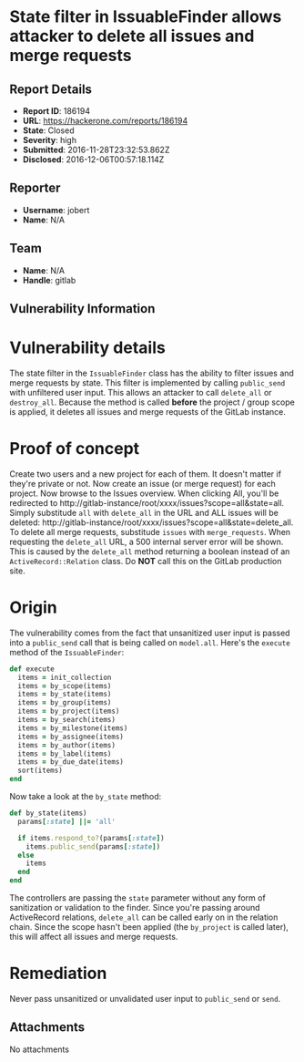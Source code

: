 # State filter in IssuableFinder allows attacker to delete all issues and merge requests

## Report Details
- **Report ID**: 186194
- **URL**: https://hackerone.com/reports/186194
- **State**: Closed
- **Severity**: high
- **Submitted**: 2016-11-28T23:32:53.862Z
- **Disclosed**: 2016-12-06T00:57:18.114Z

## Reporter
- **Username**: jobert
- **Name**: N/A

## Team
- **Name**: N/A
- **Handle**: gitlab

## Vulnerability Information
# Vulnerability details
The state filter in the `IssuableFinder` class has the ability to filter issues and merge requests by state. This filter is implemented by calling `public_send` with unfiltered user input. This allows an attacker to call `delete_all` or `destroy_all`. Because the method is called **before** the project / group scope is applied, it deletes all issues and merge requests of the GitLab instance.

# Proof of concept
Create two users and a new project for each of them. It doesn't matter if they're private or not. Now create an issue (or merge request) for each project. Now browse to the Issues overview. When clicking All, you'll be redirected to http://gitlab-instance/root/xxxx/issues?scope=all&state=all. Simply substitude `all` with `delete_all` in the URL and ALL issues will be deleted: http://gitlab-instance/root/xxxx/issues?scope=all&state=delete_all. To delete all merge requests, substitude `issues` with `merge_requests`. When requesting the `delete_all` URL, a 500 internal server error will be shown. This is caused by the `delete_all` method returning a boolean instead of an `ActiveRecord::Relation` class. Do **NOT** call this on the GitLab production site.

# Origin
The vulnerability comes from the fact that unsanitized user input is passed into a `public_send` call that is being called on `model.all`. Here's the `execute` method of the `IssuableFinder`:

```ruby
def execute
  items = init_collection
  items = by_scope(items)
  items = by_state(items)
  items = by_group(items)
  items = by_project(items)
  items = by_search(items)
  items = by_milestone(items)
  items = by_assignee(items)
  items = by_author(items)
  items = by_label(items)
  items = by_due_date(items)
  sort(items)
end
```

Now take a look at the `by_state` method:

```ruby
def by_state(items)
  params[:state] ||= 'all'

  if items.respond_to?(params[:state])
    items.public_send(params[:state])
  else
    items
  end
end
```

The controllers are passing the `state` parameter without any form of sanitization or validation to the finder. Since you're passing around ActiveRecord relations, `delete_all` can be called early on in the relation chain. Since the scope hasn't been applied (the `by_project` is called later), this will affect all issues and merge requests.

# Remediation
Never pass unsanitized or unvalidated user input to `public_send` or `send`.

## Attachments
No attachments
